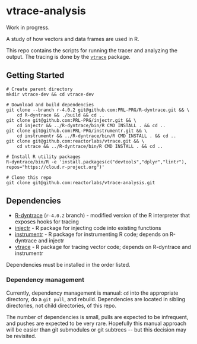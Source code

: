 vtrace-analysis
===============

Work in progress.

A study of how vectors and data frames are used in R.

This repo contains the scripts for running the tracer and analyzing the output.
The tracing is done by the [`vtrace`](https://github.com/reactorlabs/vtrace)
package.

Getting Started
---------------

```
# Create parent directory
mkdir vtrace-dev && cd vtrace-dev

# Download and build dependencies
git clone --branch r-4.0.2 git@github.com:PRL-PRG/R-dyntrace.git && \
    cd R-dyntrace && ./build && cd ..
git clone git@github.com:PRL-PRG/injectr.git && \
    cd injectr && ../R-dyntrace/bin/R CMD INSTALL . && cd ..
git clone git@github.com:PRL-PRG/instrumentr.git && \
    cd instrumentr && ../R-dyntrace/bin/R CMD INSTALL . && cd ..
git clone git@github.com:reactorlabs/vtrace.git && \
    cd vtrace && ../R-dyntrace/bin/R CMD INSTALL . && cd ..

# Install R utility packages
R-dyntrace/bin/R -e 'install.packages(c("devtools","dplyr","lintr"), repos="https://cloud.r-project.org")'

# Clone this repo
git clone git@github.com:reactorlabs/vtrace-analysis.git
```

Dependencies
------------

  * [R-dyntrace](https://github.com/PRL-PRG/R-dyntrace/tree/r-4.0.2) (`r-4.0.2`
    branch) - modified version of the R interpreter that exposes hooks for
    tracing
  * [injectr](https://github.com/PRL-PRG/injectr) - R package for injecting code
    into existing functions
  * [instrumentr](https://github.com/PRL-PRG/instrumentr) - R package for
    instrumenting R code; depends on R-dyntrace and injectr
  * [vtrace](https://github.com/reactorlabs/vtrace) - R package for tracing
    vector code; depends on R-dyntrace and instrumentr

Dependencies must be installed in the order listed.

### Dependency management

Currently, dependency management is manual: `cd` into the appropriate
directory, do a `git pull`, and rebuild. Dependencies are located in sibling
directories, not child directories, of this repo.

The number of dependencies is small, pulls are expected to be infrequent, and
pushes are expected to be very rare. Hopefully this manual approach will be
easier than git submodules or git subtrees -- but this decision may be
revisited.

